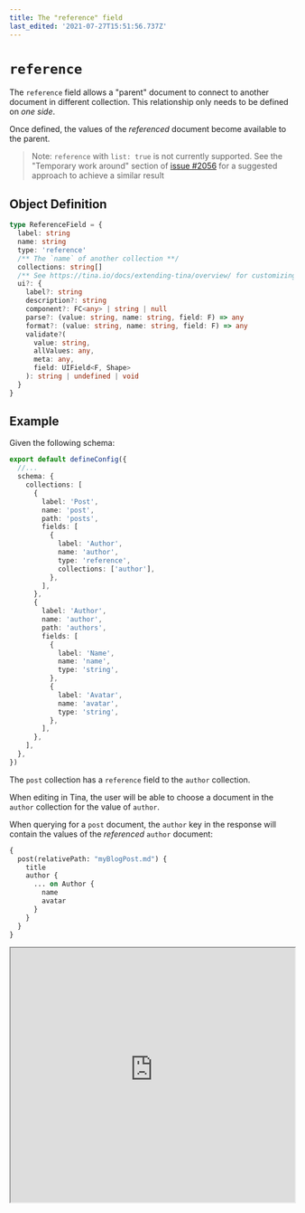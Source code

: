 ```yaml
---
title: The "reference" field
last_edited: '2021-07-27T15:51:56.737Z'
---
```


# `reference`

The `reference` field allows a "parent" document to connect to another document in different collection. This relationship only needs to be defined on _one side_.

Once defined, the values of the _referenced_ document become available to the parent.

> Note: `reference` with `list: true` is not currently supported. See the "Temporary work around" section of [issue #2056](https://github.com/tinacms/tinacms/issues/2056) for a suggested approach to achieve a similar result

## Object Definition

```ts
type ReferenceField = {
  label: string
  name: string
  type: 'reference'
  /** The `name` of another collection **/
  collections: string[]
  /** See https://tina.io/docs/extending-tina/overview/ for customizing the UI **/
  ui?: {
    label?: string
    description?: string
    component?: FC<any> | string | null
    parse?: (value: string, name: string, field: F) => any
    format?: (value: string, name: string, field: F) => any
    validate?(
      value: string,
      allValues: any,
      meta: any,
      field: UIField<F, Shape>
    ): string | undefined | void
  }
}
```

## Example

Given the following schema:

```ts
export default defineConfig({
  //...
  schema: {
    collections: [
      {
        label: 'Post',
        name: 'post',
        path: 'posts',
        fields: [
          {
            label: 'Author',
            name: 'author',
            type: 'reference',
            collections: ['author'],
          },
        ],
      },
      {
        label: 'Author',
        name: 'author',
        path: 'authors',
        fields: [
          {
            label: 'Name',
            name: 'name',
            type: 'string',
          },
          {
            label: 'Avatar',
            name: 'avatar',
            type: 'string',
          },
        ],
      },
    ],
  },
})
```

The `post` collection has a `reference` field to the `author` collection.

When editing in Tina, the user will be able to choose a document in the `author` collection for the value of `author`.

When querying for a `post` document, the `author` key in the response will contain the values of the _referenced_ `author` document:

```graphql
{
  post(relativePath: "myBlogPost.md") {
    title
    author {
      ... on Author {
        name
        avatar
      }
    }
  }
}
```

<iframe width="100%" height="450px" src="https://tina-gql-playground.vercel.app/iframe/reference" />
